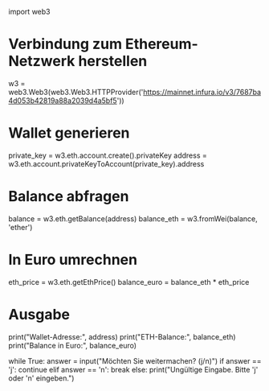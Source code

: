 import web3

# Verbindung zum Ethereum-Netzwerk herstellen
w3 = web3.Web3(web3.Web3.HTTPProvider('https://mainnet.infura.io/v3/7687ba4d053b42819a88a2039d4a5bf5'))

# Wallet generieren
private_key = w3.eth.account.create().privateKey
address = w3.eth.account.privateKeyToAccount(private_key).address

# Balance abfragen
balance = w3.eth.getBalance(address)
balance_eth = w3.fromWei(balance, 'ether')

# In Euro umrechnen
eth_price = w3.eth.getEthPrice()
balance_euro = balance_eth * eth_price

# Ausgabe
print("Wallet-Adresse:", address)
print("ETH-Balance:", balance_eth)
print("Balance in Euro:", balance_euro)

while True:
    answer = input("Möchten Sie weitermachen? (j/n)")
    if answer == 'j':
        continue
    elif answer == 'n':
        break
    else:
        print("Ungültige Eingabe. Bitte 'j' oder 'n' eingeben.")
